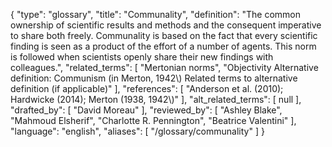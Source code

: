 {
    "type": "glossary",
    "title": "Communality",
    "definition": "The common ownership of scientific results and methods and the consequent imperative to share both freely. Communality is based on the fact that every scientific finding is seen as a product of the effort of a number of agents. This norm is followed when scientists openly share their new findings with colleagues.",
    "related_terms": [
        "Mertonian norms",
        "Objectivity Alternative definition: Communism (in Merton, 1942\\) Related terms to alternative definition (if applicable)"
    ],
    "references": [
        "Anderson et al. (2010); Hardwicke (2014); Merton (1938, 1942\\)"
    ],
    "alt_related_terms": [
        null
    ],
    "drafted_by": [
        "David Moreau"
    ],
    "reviewed_by": [
        "Ashley Blake",
        "Mahmoud Elsherif",
        "Charlotte R. Pennington",
        "Beatrice Valentini"
    ],
    "language": "english",
    "aliases": [
        "/glossary/communality"
    ]
}